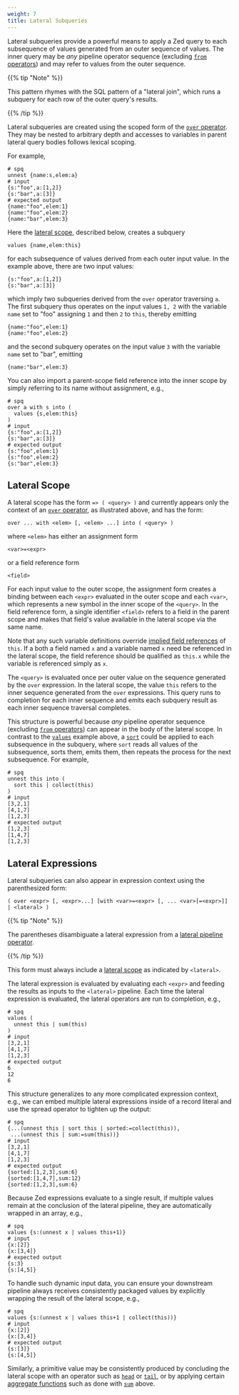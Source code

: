 ```yaml
---
weight: 7
title: Lateral Subqueries
---
```


Lateral subqueries provide a powerful means to apply a Zed query
to each subsequence of values generated from an outer sequence of values.
The inner query may be _any_ pipeline operator sequence (excluding
[`from` operators](operators/from.md)) and may refer to values from
the outer sequence.

{{% tip "Note" %}}

This pattern rhymes with the SQL pattern of a "lateral
join", which runs a subquery for each row of the outer query's results.

{{% /tip %}}

Lateral subqueries are created using the scoped form of the
[`over` operator](operators/over.md). They may be nested to arbitrary depth
and accesses to variables in parent lateral query bodies follows lexical
scoping.

For example,
```mdtest-spq
# spq
unnest {name:s,elem:a}
# input
{s:"foo",a:[1,2]}
{s:"bar",a:[3]}
# expected output
{name:"foo",elem:1}
{name:"foo",elem:2}
{name:"bar",elem:3}
```

Here the [lateral scope](#lateral-scope), described below, creates a subquery
```
values {name,elem:this}
```
for each subsequence of values derived from each outer input value.
In the example above, there are two input values:
```
{s:"foo",a:[1,2]}
{s:"bar",a:[3]}
```
which imply two subqueries derived from the `over` operator traversing `a`.
The first subquery thus operates on the input values `1, 2` with the variable
`name` set to "foo" assigning `1` and then `2` to `this`, thereby emitting
```
{name:"foo",elem:1}
{name:"foo",elem:2}
```
and the second subquery operates on the input value `3` with the variable
`name` set to "bar", emitting
```
{name:"bar",elem:3}
```

You can also import a parent-scope field reference into the inner scope by
simply referring to its name without assignment, e.g.,
```mdtest-spq-skip
# spq
over a with s into (
  values {s,elem:this}
)
# input
{s:"foo",a:[1,2]}
{s:"bar",a:[3]}
# expected output
{s:"foo",elem:1}
{s:"foo",elem:2}
{s:"bar",elem:3}
```

## Lateral Scope

A lateral scope has the form `=> ( <query> )` and currently appears
only the context of an [`over` operator](operators/over.md),
as illustrated above, and has the form:
```
over ... with <elem> [, <elem> ...] into ( <query> )
```
where `<elem>` has either an assignment form
```
<var>=<expr>
```
or a field reference form
```
<field>
```
For each input value to the outer scope, the assignment form creates a binding
between each `<expr>` evaluated in the outer scope and each `<var>`, which
represents a new symbol in the inner scope of the `<query>`.
In the field reference form, a single identifier `<field>` refers to a field
in the parent scope and makes that field's value available in the lateral scope
via the same name.

Note that any such variable definitions override [implied field references](pipeline-model.md#implied-field-references) of
`this`. If a both a field named `x` and a variable named `x` need be
referenced in the lateral scope, the field reference should be qualified as
`this.x` while the variable is referenced simply as `x`.

The `<query>` is evaluated once per outer value
on the sequence generated by the `over` expression.  In the lateral scope,
the value `this` refers to the inner sequence generated from the `over` expressions.
This query runs to completion for each inner sequence and emits
each subquery result as each inner sequence traversal completes.

This structure is powerful because _any_ pipeline operator sequence (excluding
[`from` operators](operators/from.md)) can appear in the body of
the lateral scope.  In contrast to the [`values`](operators/values.md) example above, a [`sort`](operators/sort.md) could be
applied to each subsequence in the subquery, where `sort`
reads all values of the subsequence, sorts them, emits them, then
repeats the process for the next subsequence.  For example,
```mdtest-spq
# spq
unnest this into (
  sort this | collect(this)
)
# input
[3,2,1]
[4,1,7]
[1,2,3]
# expected output
[1,2,3]
[1,4,7]
[1,2,3]
```

## Lateral Expressions

Lateral subqueries can also appear in expression context using the
parenthesized form:
```
( over <expr> [, <expr>...] [with <var>=<expr> [, ... <var>[=<expr>]] | <lateral> )
```

{{% tip "Note" %}}

The parentheses disambiguate a lateral expression from a [lateral pipeline operator](operators/over.md).

{{% /tip %}}

This form must always include a [lateral scope](#lateral-scope) as indicated by `<lateral>`.

The lateral expression is evaluated by evaluating each `<expr>` and feeding
the results as inputs to the `<lateral>` pipeline.  Each time the
lateral expression is evaluated, the lateral operators are run to completion,
e.g.,
```mdtest-spq
# spq
values (
  unnest this | sum(this)
)
# input
[3,2,1]
[4,1,7]
[1,2,3]
# expected output
6
12
6
```

This structure generalizes to any more complicated expression context,
e.g., we can embed multiple lateral expressions inside of a record literal
and use the spread operator to tighten up the output:
```mdtest-spq
# spq
{...(unnest this | sort this | sorted:=collect(this)),
 ...(unnest this | sum:=sum(this))}
# input
[3,2,1]
[4,1,7]
[1,2,3]
# expected output
{sorted:[1,2,3],sum:6}
{sorted:[1,4,7],sum:12}
{sorted:[1,2,3],sum:6}
```

Because Zed expressions evaluate to a single result, if multiple values remain
at the conclusion of the lateral pipeline, they are automatically wrapped in
an array, e.g.,
```mdtest-spq
# spq
values {s:(unnest x | values this+1)}
# input
{x:[2]}
{x:[3,4]}
# expected output
{s:3}
{s:[4,5]}
```

To handle such dynamic input data, you can ensure your downstream pipeline
always receives consistently packaged values by explicitly wrapping the result
of the lateral scope, e.g.,
```mdtest-spq
# spq
values {s:(unnest x | values this+1 | collect(this))}
# input
{x:[2]}
{x:[3,4]}
# expected output
{s:[3]}
{s:[4,5]}
```

Similarly, a primitive value may be consistently produced by concluding the
lateral scope with an operator such as [`head`](operators/head.md) or
[`tail`](operators/tail.md), or by applying certain [aggregate functions](aggregates/_index.md)
such as done with [`sum`](aggregates/sum.md) above.
